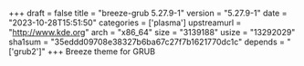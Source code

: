 +++
draft = false
title = "breeze-grub 5.27.9-1"
version = "5.27.9-1"
date = "2023-10-28T15:51:50"
categories = ['plasma']
upstreamurl = "http://www.kde.org"
arch = "x86_64"
size = "3139188"
usize = "13292029"
sha1sum = "35eddd09708e38327b6ba67c27f7b1621770dc1c"
depends = "['grub2']"
+++
Breeze theme for GRUB